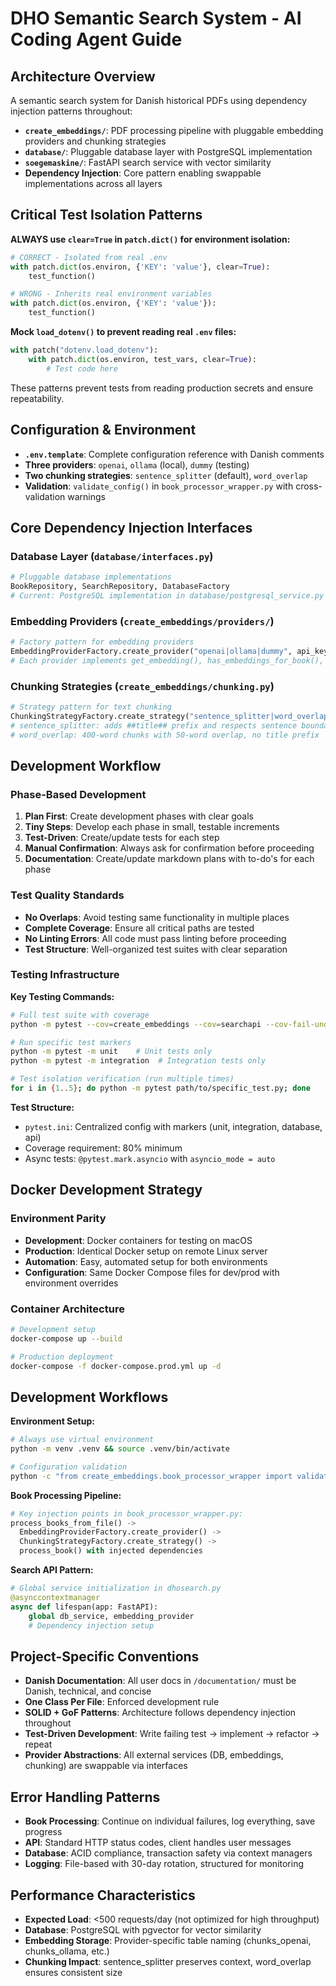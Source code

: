 # DHO Semantic Search System - AI Coding Agent Guide

## Architecture Overview

A semantic search system for Danish historical PDFs using dependency injection patterns throughout:

- **`create_embeddings/`**: PDF processing pipeline with pluggable embedding providers and chunking strategies
- **`database/`**: Pluggable database layer with PostgreSQL implementation  
- **`soegemaskine/`**: FastAPI search service with vector similarity
- **Dependency Injection**: Core pattern enabling swappable implementations across all layers

## Critical Test Isolation Patterns

**ALWAYS use `clear=True` in `patch.dict()` for environment isolation:**

```python
# CORRECT - Isolated from real .env
with patch.dict(os.environ, {'KEY': 'value'}, clear=True):
    test_function()

# WRONG - Inherits real environment variables  
with patch.dict(os.environ, {'KEY': 'value'}):
    test_function()
```

**Mock `load_dotenv()` to prevent reading real `.env` files:**

```python
with patch("dotenv.load_dotenv"):
    with patch.dict(os.environ, test_vars, clear=True):
        # Test code here
```

These patterns prevent tests from reading production secrets and ensure repeatability.

## Configuration & Environment

- **`.env.template`**: Complete configuration reference with Danish comments
- **Three providers**: `openai`, `ollama` (local), `dummy` (testing)
- **Two chunking strategies**: `sentence_splitter` (default), `word_overlap` 
- **Validation**: `validate_config()` in `book_processor_wrapper.py` with cross-validation warnings

## Core Dependency Injection Interfaces

### Database Layer (`database/interfaces.py`)
```python
# Pluggable database implementations
BookRepository, SearchRepository, DatabaseFactory
# Current: PostgreSQL implementation in database/postgresql_service.py
```

### Embedding Providers (`create_embeddings/providers/`)
```python
# Factory pattern for embedding providers
EmbeddingProviderFactory.create_provider("openai|ollama|dummy", api_key)
# Each provider implements get_embedding(), has_embeddings_for_book(), get_table_name()
```

### Chunking Strategies (`create_embeddings/chunking.py`)
```python
# Strategy pattern for text chunking
ChunkingStrategyFactory.create_strategy("sentence_splitter|word_overlap")
# sentence_splitter: adds ##title## prefix and respects sentence boundaries
# word_overlap: 400-word chunks with 50-word overlap, no title prefix
```

## Development Workflow

### Phase-Based Development
1. **Plan First**: Create development phases with clear goals
2. **Tiny Steps**: Develop each phase in small, testable increments  
3. **Test-Driven**: Create/update tests for each step
4. **Manual Confirmation**: Always ask for confirmation before proceeding
5. **Documentation**: Create/update markdown plans with to-do's for each phase

### Test Quality Standards
- **No Overlaps**: Avoid testing same functionality in multiple places
- **Complete Coverage**: Ensure all critical paths are tested
- **No Linting Errors**: All code must pass linting before proceeding
- **Test Structure**: Well-organized test suites with clear separation

### Testing Infrastructure

**Key Testing Commands:**
```bash
# Full test suite with coverage
python -m pytest --cov=create_embeddings --cov=searchapi --cov-fail-under=80

# Run specific test markers
python -m pytest -m unit    # Unit tests only
python -m pytest -m integration  # Integration tests only

# Test isolation verification (run multiple times)
for i in {1..5}; do python -m pytest path/to/specific_test.py; done
```

**Test Structure:**
- `pytest.ini`: Centralized config with markers (unit, integration, database, api)
- Coverage requirement: 80% minimum
- Async tests: `@pytest.mark.asyncio` with `asyncio_mode = auto`

## Docker Development Strategy

### Environment Parity
- **Development**: Docker containers for testing on macOS
- **Production**: Identical Docker setup on remote Linux server
- **Automation**: Easy, automated setup for both environments
- **Configuration**: Same Docker Compose files for dev/prod with environment overrides

### Container Architecture
```bash
# Development setup
docker-compose up --build

# Production deployment
docker-compose -f docker-compose.prod.yml up -d
```

## Development Workflows

**Environment Setup:**
```bash
# Always use virtual environment
python -m venv .venv && source .venv/bin/activate

# Configuration validation
python -c "from create_embeddings.book_processor_wrapper import validate_config; validate_config()"
```

**Book Processing Pipeline:**
```python
# Key injection points in book_processor_wrapper.py:
process_books_from_file() -> 
  EmbeddingProviderFactory.create_provider() ->
  ChunkingStrategyFactory.create_strategy() ->
  process_book() with injected dependencies
```

**Search API Pattern:**
```python
# Global service initialization in dhosearch.py
@asynccontextmanager
async def lifespan(app: FastAPI):
    global db_service, embedding_provider
    # Dependency injection setup
```

## Project-Specific Conventions

- **Danish Documentation**: All user docs in `/documentation/` must be Danish, technical, and concise
- **One Class Per File**: Enforced development rule
- **SOLID + GoF Patterns**: Architecture follows dependency injection throughout
- **Test-Driven Development**: Write failing test → implement → refactor → repeat
- **Provider Abstractions**: All external services (DB, embeddings, chunking) are swappable via interfaces

## Error Handling Patterns

- **Book Processing**: Continue on individual failures, log everything, save progress
- **API**: Standard HTTP status codes, client handles user messages  
- **Database**: ACID compliance, transaction safety via context managers
- **Logging**: File-based with 30-day rotation, structured for monitoring

## Performance Characteristics

- **Expected Load**: <500 requests/day (not optimized for high throughput)
- **Database**: PostgreSQL with pgvector for vector similarity
- **Embedding Storage**: Provider-specific table naming (chunks_openai, chunks_ollama, etc.)
- **Chunking Impact**: sentence_splitter preserves context, word_overlap ensures consistent size
